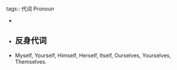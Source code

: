 tags:: 代词 Pronoun

-
- ## 反身代词
- Myself, Yourself, Himself, Herself, Itself, Ourselves, Yourselves, Themselves.
